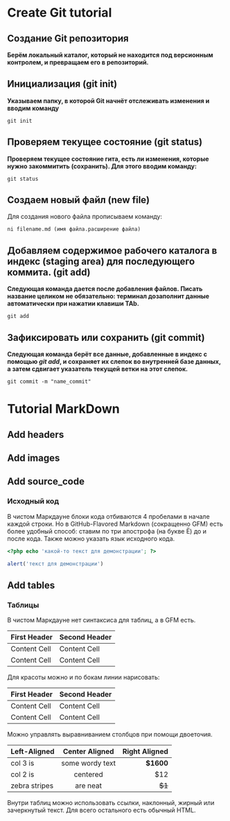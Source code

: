 # Create Git tutorial

## Создание Git репозитория

**Берём локальный каталог, который не
находится под версионным контролем, 
и превращаем его в репозиторий.** 

## Инициализация (git init)

**Указываем папку, в которой
Git начнёт отслеживать изменения и  
вводим команду**

```
git init
```

## Проверяем текущее состояние (git status)

**Проверяем текущее состояние гита, есть 
ли изменения, которые нужно закоммитить
(сохранить). Для этого вводим команду:**

```
git status
```

## Создаем новый файл (new file)

Для создания нового файла прописываем команду:

```
ni filename.md (имя файла.расширение файла)
```

## Добавляем содержимое рабочего каталога в индекс (staging area) для последующего коммита. (git add)

**Следующая команда дается после добавления
файлов. Писать название целиком не обязательно: терминал дозаполнит данные автоматически при нажатии клавиши TAb.**

```
git add
```

## Зафиксировать или сохранить (git commit)

**Следующая команда берёт все данные, добавленные в индекс с помощью _git add_, и сохраняет их
слепок во внутренней базе данных, а затем сдвигает указатель текущей ветки на этот слепок.**

```
git commit -m "name_commit"
```


# Tutorial MarkDown

## Add headers

## Add images

## Add source_code

### Исходный код

В чистом Маркдауне блоки кода отбиваются 4 пробелами в
начале каждой строки.
Но в GitHub-Flavored Markdown (сокращенно GFM) есть
более удобный способ: ставим по три апострофа (на букве
Ё) до и после кода. Также можно указать язык исходного
кода.

```php
<?php echo 'какой-то текст для демонстрации'; ?>
```

```js
alert('текст для демонстрации')
```

## Add tables

### Таблицы

В чистом Маркдауне нет синтаксиса для таблиц, а в GFM
есть.

First Header | Second Header
------------- | -------------
Content Cell | Content Cell
Content Cell | Content Cell

Для красоты можно и по бокам линии нарисовать:

| First Header | Second Header |
| ------------- | ------------- |
| Content Cell | Content Cell |
| Content Cell | Content Cell |

Можно управлять выравниванием столбцов при помощи
двоеточия.

| Left-Aligned | Center Aligned | Right Aligned |
|:------------- |:---------------:| -------------:|
| col 3 is | some wordy text | **$1600** |
| col 2 is | centered | $12 |
| zebra stripes | are neat | ~~$1~~ |

Внутри таблиц можно использовать ссылки, наклонный,
жирный или зачеркнутый текст.
Для всего остального есть обычный HTML.
